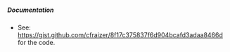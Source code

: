 

##### Documentation

- See: <https://gist.github.com/cfraizer/8f17c375837f6d904bcafd3adaa8466d> for the code.
